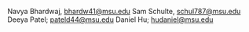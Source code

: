 Navya Bhardwaj, bhardw41@msu.edu
Sam Schulte, schul787@msu.edu
Deeya Patel; pateld44@msu.edu
Daniel Hu; hudaniel@msu.edu
